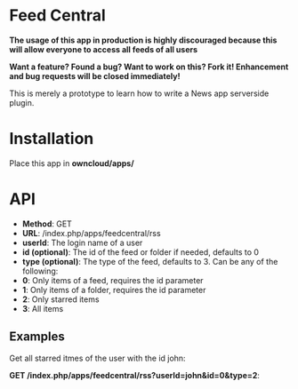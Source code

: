 # Feed Central

**The usage of this app in production is highly discouraged because this will allow everyone to access all feeds of all users**

**Want a feature? Found a bug? Want to work on this? Fork it! Enhancement and bug requests will be closed immediately!**

This is merely a prototype to learn how to write a News app serverside plugin.

# Installation
Place this app in **owncloud/apps/**

# API
* **Method**: GET
* **URL**: /index.php/apps/feedcentral/rss
* **userId**: The login name of a user
* **id (optional)**: The id of the feed or folder if needed, defaults to 0
* **type (optional)**: The type of the feed, defaults to 3. Can be any of the following:
 * **0**: Only items of a feed, requires the id parameter
 * **1**: Only items of a folder, requires the id parameter
 * **2**: Only starred items
 * **3**: All items

## Examples
Get all starred itmes of the user with the id john:

**GET /index.php/apps/feedcentral/rss?userId=john&id=0&type=2**: